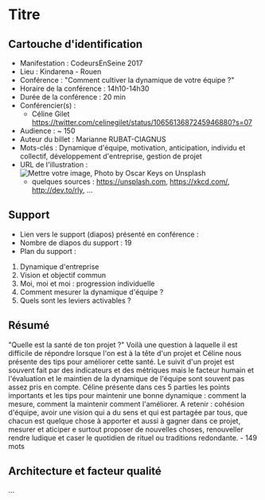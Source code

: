 # Titre

## Cartouche d'identification

 - Manifestation : CodeursEnSeine 2017
 - Lieu : Kindarena - Rouen
 - Conférence : "Comment cultiver la dynamique de votre équipe ?"
 - Horaire de la conférence : 14h10-14h30
 - Durée de la conférence : 20 min
 - Conférencier(s) :
   - Céline Gilet https://twitter.com/celinegilet/status/1065613687245946880?s=07 
 - Audience : ~ 150
 - Auteur du billet : Marianne RUBAT-CIAGNUS
 - Mots-clés : Dynamique d'équipe, motivation, anticipation, individu et collectif, développement d'entreprise, gestion de projet
 - URL de l'illustration : ![Mettre votre image, Photo by Oscar Keys on Unsplash](oscar-keys-58399-unsplash.jpg)
   - quelques sources : https://unsplash.com, https://xkcd.com/, http://dev.to/rly, ...

## Support
 - Lien vers le support (diapos) présenté en conférence :
 - Nombre de diapos du support : 19
 - Plan du support :
 1. Dynamique d'entreprise
 2. Vision et objectif commun
 3. Moi, moi et moi : progression individuelle
 4. Comment mesurer la dynamique d'équipe ?
 5. Quels sont les leviers activables ?

## Résumé
"Quelle est la santé de ton projet ?" Voilà une question à laquelle il est difficile de répondre lorsque l'on est à la tête d'un projet et Céline nous présente des tips pour améliorer cette santé. Le suivit d'un projet est souvent fait par des indicateurs et des métriques mais le facteur humain et l'évaluation et le maintien de la dynamique de l'équipe sont souvent pas assez pris en compte. Céline présente dans ces 5 parties les points importants et les tips pour maintenir une bonne dynamique : comment la mesure, comment la maintenir comment l'améliorer. A retenir : cohésion d'équipe, avoir une vision qui a du sens et qui est partagée par tous, que chacun est quelque chose à apporter et aussi à gagner dans ce projet, mesurer et aticiper e surtout proposer de nouvelles choses, renouveller rendre ludique et caser le quotidien de rituel ou traditions redondante. - 149 mots

## Architecture et facteur qualité
...
